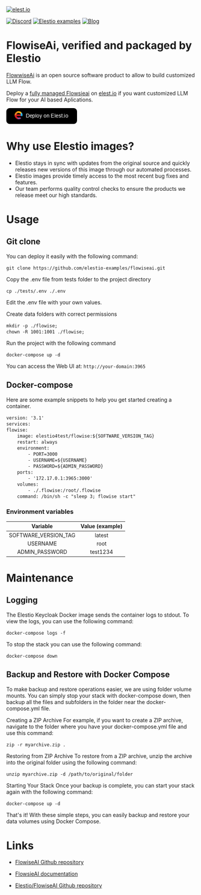 <a href="https://elest.io">
  <img src="https://elest.io/images/elestio.svg" alt="elest.io" width="150" height="75">
</a>

[![Discord](https://img.shields.io/static/v1.svg?logo=discord&color=f78A38&labelColor=083468&logoColor=ffffff&style=for-the-badge&label=Discord&message=community)](https://discord.gg/4T4JGaMYrD "Get instant assistance and engage in live discussions with both the community and team through our chat feature.")
[![Elestio examples](https://img.shields.io/static/v1.svg?logo=github&color=f78A38&labelColor=083468&logoColor=ffffff&style=for-the-badge&label=github&message=open%20source)](https://github.com/elestio-examples "Access the source code for all our repositories by viewing them.")
[![Blog](https://img.shields.io/static/v1.svg?color=f78A38&labelColor=083468&logoColor=ffffff&style=for-the-badge&label=elest.io&message=Blog)](https://blog.elest.io "Latest news about elestio, open source software, and DevOps techniques.")

# FlowiseAi, verified and packaged by Elestio

[FlowwiseAi](https://github.com/FlowiseAI/Flowise) is an open source software product to allow to build customized LLM Flow.

Deploy a <a target="_blank" href="https://elest.io/open-source/flowiseai">fully managed Flowsieai</a> on <a target="_blank" href="https://elest.io/">elest.io</a> if you want customized LLM Flow for your AI based Aplications.

[![deploy](https://github.com/elestio-examples/keycloak/raw/main/deploy-on-elestio.png)](https://dash.elest.io/deploy?source=cicd&social=dockerCompose&url=https://github.com/elestio-examples/flowiseai)

# Why use Elestio images?

- Elestio stays in sync with updates from the original source and quickly releases new versions of this image through our automated processes.
- Elestio images provide timely access to the most recent bug fixes and features.
- Our team performs quality control checks to ensure the products we release meet our high standards.

# Usage

## Git clone

You can deploy it easily with the following command:

    git clone https://github.com/elestio-examples/flowiseai.git

Copy the .env file from tests folder to the project directory

    cp ./tests/.env ./.env

Edit the .env file with your own values.

Create data folders with correct permissions

    mkdir -p ./flowise;
    chown -R 1001:1001 ./flowise;

Run the project with the following command

    docker-compose up -d

You can access the Web UI at: `http://your-domain:3965`

## Docker-compose

Here are some example snippets to help you get started creating a container.

    version: '3.1'
    services:
    flowise:
        image: elestio4test/flowise:${SOFTWARE_VERSION_TAG}
        restart: always
        environment:
            - PORT=3000
            - USERNAME=${USERNAME}
            - PASSWORD=${ADMIN_PASSWORD}
        ports:
            - '172.17.0.1:3965:3000'
        volumes:
            - ./.flowise:/root/.flowise
        command: /bin/sh -c "sleep 3; flowise start"

### Environment variables

|       Variable       | Value (example) |
| :------------------: | :-------------: |
| SOFTWARE_VERSION_TAG |     latest      |
|       USERNAME       |      root       |
|    ADMIN_PASSWORD    |    test1234     |

# Maintenance

## Logging

The Elestio Keycloak Docker image sends the container logs to stdout. To view the logs, you can use the following command:

    docker-compose logs -f

To stop the stack you can use the following command:

    docker-compose down

## Backup and Restore with Docker Compose

To make backup and restore operations easier, we are using folder volume mounts. You can simply stop your stack with docker-compose down, then backup all the files and subfolders in the folder near the docker-compose.yml file.

Creating a ZIP Archive
For example, if you want to create a ZIP archive, navigate to the folder where you have your docker-compose.yml file and use this command:

    zip -r myarchive.zip .

Restoring from ZIP Archive
To restore from a ZIP archive, unzip the archive into the original folder using the following command:

    unzip myarchive.zip -d /path/to/original/folder

Starting Your Stack
Once your backup is complete, you can start your stack again with the following command:

    docker-compose up -d

That's it! With these simple steps, you can easily backup and restore your data volumes using Docker Compose.

# Links

- <a target="_blank" href="https://github.com/FlowiseAI/Flowise">FlowiseAI Github repository</a>

- <a target="_blank" href="https://docs.flowiseai.com/">FlowsieAI documentation</a>

- <a target="_blank" href="https://github.com/elestio-examples/flowiseai">Elestio/FlowiseAI Github repository</a>
